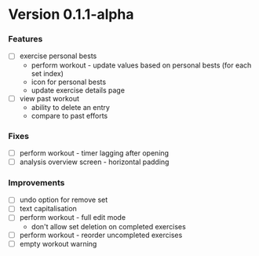 # Version 0.1.1-alpha
### Features
- [ ] exercise personal bests
  - perform workout - update values based on personal bests (for each set index)
  - icon for personal bests
  - update exercise details page
- [ ] view past workout
  - ability to delete an entry
  - compare to past efforts
### Fixes
- [ ] perform workout - timer lagging after opening
- [ ] analysis overview screen - horizontal padding
### Improvements
- [ ] undo option for remove set
- [ ] text capitalisation
- [ ] perform workout - full edit mode
  - don't allow set deletion on completed exercises
- [ ] perform workout - reorder uncompleted exercises
- [ ] empty workout warning
